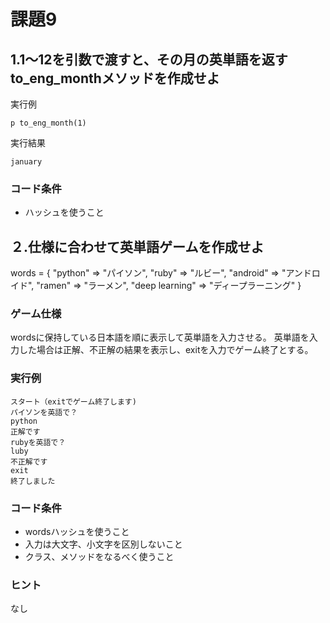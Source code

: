 
# 課題9

## 1.1〜12を引数で渡すと、その月の英単語を返すto_eng_monthメソッドを作成せよ

実行例
```
p to_eng_month(1) 
```

実行結果
```
january
```

### コード条件
- ハッシュを使うこと

## ２.仕様に合わせて英単語ゲームを作成せよ

words = { "python" => "パイソン", "ruby" => "ルビー", "android" => "アンドロイド", "ramen" => "ラーメン", "deep learning" => "ディープラーニング" }

### ゲーム仕様
wordsに保持している日本語を順に表示して英単語を入力させる。
英単語を入力した場合は正解、不正解の結果を表示し、exitを入力でゲーム終了とする。  

### 実行例

```
スタート（exitでゲーム終了します)
パイソンを英語で？
python
正解です
rubyを英語で？
luby
不正解です
exit
終了しました
```

### コード条件
- wordsハッシュを使うこと
- 入力は大文字、小文字を区別しないこと
- クラス、メソッドをなるべく使うこと

### ヒント
なし


